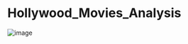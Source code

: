 # Hollywood_Movies_Analysis
![image](https://github.com/amike68/Hollywood_Movies_Analysis/assets/147053561/7251d1c4-21f1-4b0d-a9fe-6e50c97dfa45)



